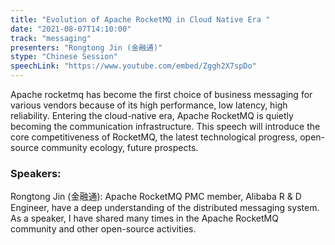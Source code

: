 ```yaml
---
title: "Evolution of Apache RocketMQ in Cloud Native Era "
date: "2021-08-07T14:10:00" 
track: "messaging"
presenters: "Rongtong Jin (金融通)"
stype: "Chinese Session"
speechLink: "https://www.youtube.com/embed/Zggh2X7spDo"
---
```

 Apache rocketmq has become the first choice of business messaging for various vendors because of its high performance, low latency, high reliability.
 Entering the cloud-native era, Apache RocketMQ is quietly becoming the communication infrastructure. This speech will introduce the core competitiveness of RocketMQ, the latest technological progress, open-source community ecology, future prospects.
 ### Speakers: 
 Rongtong Jin (金融通): Apache RocketMQ PMC member, Alibaba R & D Engineer, have a deep understanding of the distributed messaging system. As a speaker, I have shared many times in the Apache RocketMQ community and other open-source activities.